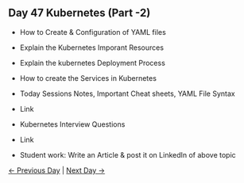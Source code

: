 ## Day 47 Kubernetes (Part -2)

 - How to Create & Configuration of YAML files
  - Explain the Kubernetes Imporant Resources
  - Explain the kubernetes Deployment Process
  - How to create the Services in Kubernetes

 
  - Today Sessions Notes, Important Cheat sheets, YAML File Syntax 
  - Link
  - Kubernetes Interview Questions
  - Link


  - Student work: Write an Article & post it on LinkedIn of above topic

 [← Previous Day](../day46/README.md) | [Next Day →](../day48/README.md)

